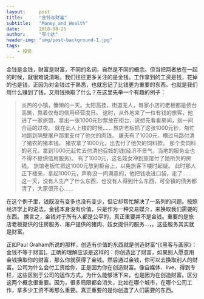```yaml
---
layout:     post
title:      "金钱与财富"
subtitle:   "Money_and_Wealth"
date:       2018-08-25
author:     "邬小达"
header-img: "img/post-background-1.jpg"
tags:
    - 投资
---
```


金钱是金钱，财富是财富，不同的名词，自然是不同的概念。但当把两者放在一起的时候，就很难说清晰。我们往往更多关注的是金钱。工作拿到的工资是钱，花掉的也是钱，正因为对金钱过于熟悉，也就忘记了比钱更为重要的东西。也就是我们用什么赚到了钱，又用钱换取了什么？在这里先举一个有趣的例子：

>炎热的小镇，慵懒的一天。太阳高挂，街道无人，每家小店的老板都是债台高筑，靠着仅有的信用经营度日。
>这时，从外地来了一位有钱的旅客，他进了一家旅馆，拿出一张1000元钞票放在柜台，说想先看看房间，挑一间合适的过夜。
>就在此人上楼的时候……
>旅店老板抓了这张1000元钞，匆忙地跑到隔壁屠户那里支付了他欠的肉钱。
>屠夫有了1000元，横过马路付清了猪农的猪本钱。
>猪农拿了1000元，出去付了他欠的饲料款。
>那个卖饲料的老兄，拿到1000元赶忙去付清他召妓的钱(经济不景气，当地的服务业也不得不提供信用服务)。
>有了1000元，这名妓女冲到旅馆付了她所欠的房钱。
>旅馆老板忙把这1000元放到柜台上，以免旅客下楼时起疑。
>此时那人正下楼来，拿起1000元，声称没一间满意的，他把钱收进口袋，走了……
>这一天，没有人生产了什么东西，也没有人得到什么东西，可全镇的债务都清了，大家很开心……

在这个例子里，钱既没有变多也没有变少，但它却帮忙解决了一系列的问题。按照经济学上的说法，金钱本身没有价值，只是作为一种交易媒介，来换取我们需要的东西。
换言之，金钱对于所有人都是公平的，真正重要并不是金钱。重要的是旅店老板提供的住房服务、屠户提供的猪肉、妓女提供的服务...，。这些服务其实就是财富。

正如Paul Graham所说的那样，创造有价值的东西就是创造财富^[《黑客与画家》：金钱不等于财富]。正确的理解应该是这样的：你创造出了财富，如果别人愿意用金钱换取你的财富，那么你就获得了金钱。然后通过金钱，你可以去换取别人的财富。公司为什么会付工资给你，正是因为你在创造财富。像自媒体、live、得到专栏，这些区别于公司的运作方式，为什么能够活下来，也是因为在创造财富。区分这两个概念很重要。因为，很多局限都会消失，比如在哪个城市，在哪个公司工作，拿多少工资不再那么重要。真正重要的是你创造了人们需要的东西。

